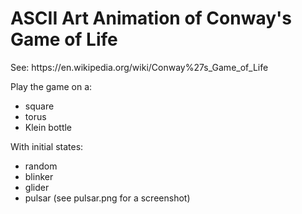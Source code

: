 <head> 
<h1> ASCII Art Animation of Conway's Game of Life </h1> 
<p> See:  https://en.wikipedia.org/wiki/Conway%27s_Game_of_Life </p>
</head>
<body>
Play the game on a: 
<p> </p>
<ul>
<li> square </li>
<li> torus </li>
<li> Klein bottle </li>
</ul>
With initial states: 
<p> </p>
<ul>
<li> random </li>
<li> blinker </li>
<li> glider </li>
<li> pulsar (see pulsar.png for a screenshot) </li>
</ul>
</body>
